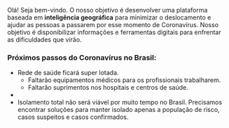 Olá! Seja bem-vindo. O nosso objetivo é desenvolver uma plataforma baseada em **inteligência geográfica** para minimizar o deslocamento e ajudar as pessoas a passarem por esse momento de Coronavírus. Nosso objetivo é disponibilizar informações e ferramentas digitais para enfrentar as dificuldades que virão.

### Próximos passos do Coronavírus no Brasil:

- Rede de saúde ficará super lotada.
    - Faltarão equipamentos médicos para os profissionais trabalharem.
    - Faltarão suprimentos nos hospitais e centros de saúde.
- 
- Isolamento total não será viável por muito tempo no Brasil. Precisamos encontrar soluções para manter isolado apenas a população de risco, casos suspeitos e casos confirmados.


